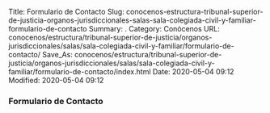 Title: Formulario de Contacto
Slug: conocenos-estructura-tribunal-superior-de-justicia-organos-jurisdiccionales-salas-sala-colegiada-civil-y-familiar-formulario-de-contacto
Summary: .
Category: Conócenos
URL: conocenos/estructura/tribunal-superior-de-justicia/organos-jurisdiccionales/salas/sala-colegiada-civil-y-familiar/formulario-de-contacto/
Save_As: conocenos/estructura/tribunal-superior-de-justicia/organos-jurisdiccionales/salas/sala-colegiada-civil-y-familiar/formulario-de-contacto/index.html
Date: 2020-05-04 09:12
Modified: 2020-05-04 09:12



### Formulario de Contacto



